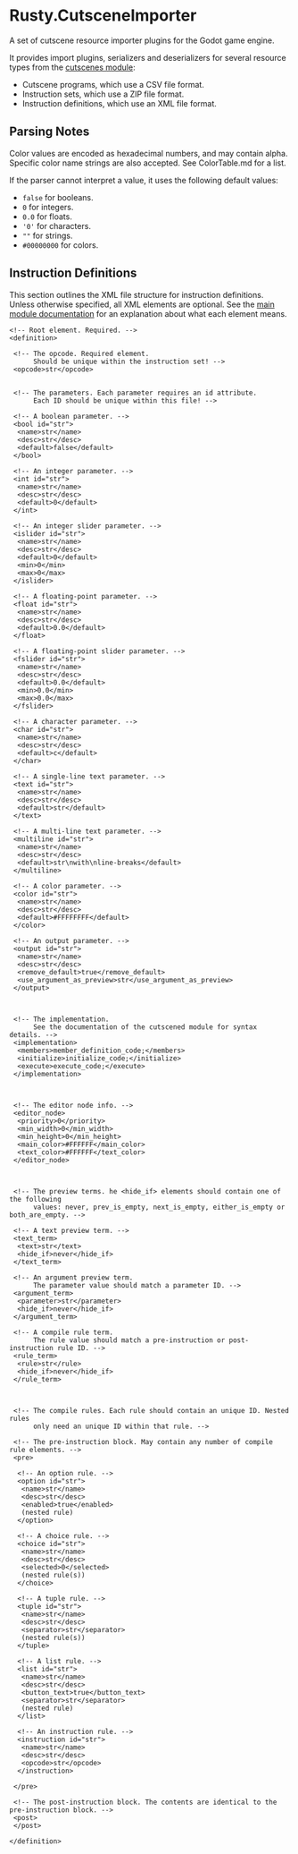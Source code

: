 # Rusty.CutsceneImporter
A set of cutscene resource importer plugins for the Godot game engine.

It provides import plugins, serializers and deserializers for several resource types from the [cutscenes module](https://github.com/RustyRoboticsBV/Rusty.Cutscenes):
- Cutscene programs, which use a CSV file format.
- Instruction sets, which use a ZIP file format.
- Instruction definitions, which use an XML file format.

## Parsing Notes
Color values are encoded as hexadecimal numbers, and may contain alpha. Specific color name strings are also accepted. See ColorTable.md for a list.

If the parser cannot interpret a value, it uses the following default values:
- `false` for booleans.
- `0` for integers.
- `0.0` for floats.
- `'0'` for characters.
- `""` for strings.
- `#00000000` for colors.

## Instruction Definitions
This section outlines the XML file structure for instruction definitions. Unless otherwise specified, all XML elements are optional.
See the [main module documentation](TODO) for an explanation about what each element means.


    <!-- Root element. Required. -->
    <definition>
     
     <!-- The opcode. Required element.
          Should be unique within the instruction set! -->
     <opcode>str</opcode>
     
     
     <!-- The parameters. Each parameter requires an id attribute.
          Each ID should be unique within this file! -->
     
     <!-- A boolean parameter. -->
     <bool id="str">
      <name>str</name>
      <desc>str</desc>
      <default>false</default>
     </bool>
     
     <!-- An integer parameter. -->
     <int id="str">
      <name>str</name>
      <desc>str</desc>
      <default>0</default>
     </int>

     <!-- An integer slider parameter. -->
     <islider id="str">
      <name>str</name>
      <desc>str</desc>
      <default>0</default>
      <min>0</min>
      <max>0</max>
     </islider>
     
     <!-- A floating-point parameter. -->
     <float id="str">
      <name>str</name>
      <desc>str</desc>
      <default>0.0</default>
     </float>

     <!-- A floating-point slider parameter. -->
     <fslider id="str">
      <name>str</name>
      <desc>str</desc>
      <default>0.0</default>
      <min>0.0</min>
      <max>0.0</max>
     </fslider>

     <!-- A character parameter. -->
     <char id="str">
      <name>str</name>
      <desc>str</desc>
      <default>c</default>
     </char>

     <!-- A single-line text parameter. -->
     <text id="str">
      <name>str</name>
      <desc>str</desc>
      <default>str</default>
     </text>

     <!-- A multi-line text parameter. -->
     <multiline id="str">
      <name>str</name>
      <desc>str</desc>
      <default>str\nwith\nline-breaks</default>
     </multiline>

     <!-- A color parameter. -->
     <color id="str">
      <name>str</name>
      <desc>str</desc>
      <default>#FFFFFFFF</default>
     </color>

     <!-- An output parameter. -->
     <output id="str">
      <name>str</name>
      <desc>str</desc>
      <remove_default>true</remove_default>
      <use_argument_as_preview>str</use_argument_as_preview>
     </output>
     
     
     
     <!-- The implementation.
          See the documentation of the cutscened module for syntax details. -->
     <implementation>
      <members>member_definition_code;</members>
      <initialize>initialize_code;</initialize>
      <execute>execute_code;</execute>
     </implementation>
     
     
     
     <!-- The editor node info. -->
     <editor_node>
      <priority>0</priority>
      <min_width>0</min_width>
      <min_height>0</min_height>
      <main_color>#FFFFFF</main_color>
      <text_color>#FFFFFF</text_color>
     </editor_node>
     
     
     
     <!-- The preview terms. he <hide_if> elements should contain one of the following
          values: never, prev_is_empty, next_is_empty, either_is_empty or both_are_empty. -->
     
     <!-- A text preview term. -->
     <text_term>
      <text>str</text>
      <hide_if>never</hide_if>
     </text_term>
     
     <!-- An argument preview term.
          The parameter value should match a parameter ID. -->
     <argument_term>
      <parameter>str</parameter>
      <hide_if>never</hide_if>
     </argument_term>
     
     <!-- A compile rule term.
          The rule value should match a pre-instruction or post-instruction rule ID. -->
     <rule_term>
      <rule>str</rule>
      <hide_if>never</hide_if>
     </rule_term>
     
     
     
     <!-- The compile rules. Each rule should contain an unique ID. Nested rules
          only need an unique ID within that rule. -->
     
     <!-- The pre-instruction block. May contain any number of compile rule elements. -->
     <pre>
      
      <!-- An option rule. -->
      <option id="str">
       <name>str</name>
       <desc>str</desc>
       <enabled>true</enabled>
       (nested rule)
      </option>
      
      <!-- A choice rule. -->
      <choice id="str">
       <name>str</name>
       <desc>str</desc>
       <selected>0</selected>
       (nested rule(s))
      </choice>
      
      <!-- A tuple rule. -->
      <tuple id="str">
       <name>str</name>
       <desc>str</desc>
       <separator>str</separator>
       (nested rule(s))
      </tuple>
      
      <!-- A list rule. -->
      <list id="str">
       <name>str</name>
       <desc>str</desc>
       <button_text>true</button_text>
       <separator>str</separator>
       (nested rule)
      </list>
      
      <!-- An instruction rule. -->
      <instruction id="str">
       <name>str</name>
       <desc>str</desc>
       <opcode>str</opcode>
      </instruction>
      
     </pre>
     
     <!-- The post-instruction block. The contents are identical to the pre-instruction block. -->
     <post>
     </post>
     
    </definition>